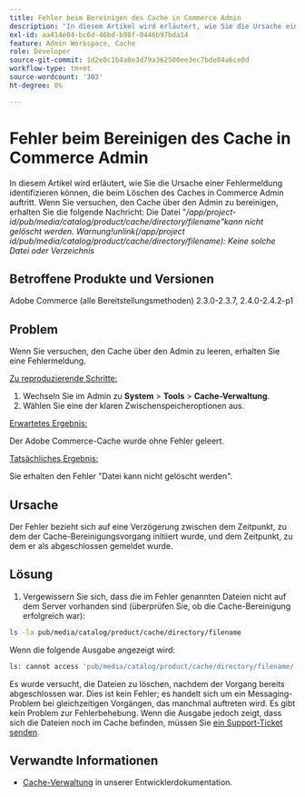 ```yaml
---
title: Fehler beim Bereinigen des Cache in Commerce Admin
description: 'In diesem Artikel wird erläutert, wie Sie die Ursache einer Fehlermeldung identifizieren können, die beim Löschen des Caches in der Commerce Admin auftritt. Wenn Sie versuchen, den Cache über den Admin zu bereinigen, erhalten Sie die folgende Meldung:'
exl-id: aa414e04-bc6d-46bd-b98f-0446b97bda14
feature: Admin Workspace, Cache
role: Developer
source-git-commit: 1d2e0c1b4a8e3d79a362500ee3ec7bde84a6ce0d
workflow-type: tm+mt
source-wordcount: '303'
ht-degree: 0%

---
```


# Fehler beim Bereinigen des Cache in Commerce Admin

In diesem Artikel wird erläutert, wie Sie die Ursache einer Fehlermeldung identifizieren können, die beim Löschen des Caches in Commerce Admin auftritt. Wenn Sie versuchen, den Cache über den Admin zu bereinigen, erhalten Sie die folgende Nachricht:
Die Datei &quot;*/app/project-id/pub/media/catalog/product/cache/directory/filename&quot;kann nicht gelöscht werden. Warnung!unlink(/app/project id/pub/media/catalog/product/cache/directory/filename): Keine solche Datei oder Verzeichnis*

## Betroffene Produkte und Versionen

Adobe Commerce (alle Bereitstellungsmethoden) 2.3.0-2.3.7, 2.4.0-2.4.2-p1

## Problem

Wenn Sie versuchen, den Cache über den Admin zu leeren, erhalten Sie eine Fehlermeldung.

<u>Zu reproduzierende Schritte:</u>

1. Wechseln Sie im Admin zu **System** > **Tools** > **Cache-Verwaltung**.
1. Wählen Sie eine der klaren Zwischenspeicheroptionen aus.

<u>Erwartetes Ergebnis:</u>

Der Adobe Commerce-Cache wurde ohne Fehler geleert.

<u>Tatsächliches Ergebnis:</u>

Sie erhalten den Fehler &quot;Datei kann nicht gelöscht werden&quot;.

## Ursache

Der Fehler bezieht sich auf eine Verzögerung zwischen dem Zeitpunkt, zu dem der Cache-Bereinigungsvorgang initiiert wurde, und dem Zeitpunkt, zu dem er als abgeschlossen gemeldet wurde.

## Lösung

1. Vergewissern Sie sich, dass die im Fehler genannten Dateien nicht auf dem Server vorhanden sind (überprüfen Sie, ob die Cache-Bereinigung erfolgreich war):

```bash
ls -la pub/media/catalog/product/cache/directory/filename
```

Wenn die folgende Ausgabe angezeigt wird:

```bash
ls: cannot access 'pub/media/catalog/product/cache/directory/filename/': No such file or directory
```

Es wurde versucht, die Dateien zu löschen, nachdem der Vorgang bereits abgeschlossen war. Dies ist kein Fehler; es handelt sich um ein Messaging-Problem bei gleichzeitigen Vorgängen, das manchmal auftreten wird. Es gibt kein Problem zur Fehlerbehebung.
Wenn die Ausgabe jedoch zeigt, dass sich die Dateien noch im Cache befinden, müssen Sie [ein Support-Ticket senden](/help/help-center-guide/help-center/magento-help-center-user-guide.md#submit-ticket).

## Verwandte Informationen

* [Cache-Verwaltung](https://docs.magento.com/user-guide/system/cache-management.html) in unserer Entwicklerdokumentation.
